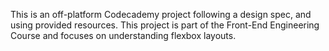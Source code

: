 This is an off-platform Codecademy project following a design spec, and using provided resources. 
This project is part of the Front-End Engineering Course and focuses on understanding flexbox layouts.
